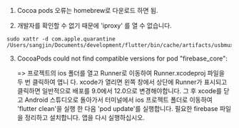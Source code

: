 1. Cocoa pods 오류는 homebrew로 다운로드 하면 됨.







2. 개발자를 확인할 수 없기 때문에 'iproxy' 를 열 수 없습니다.

```
sudo xattr -d com.apple.quarantine /Users/sangjin/Documents/development/flutter/bin/cache/artifacts/usbmuxd/iproxy
```





3. CocoaPods could not find compatible versions for pod "firebase_core":

   => 프로젝트의 ios 폴더를 열고 Runner로 이동하여 Runner.xcodeproj 파일을 두 번 클릭하여 엽니 다.
   xcode가 열리면 왼쪽 창에서 상단에 Runner가 표시되고 클릭하면 일반적으로 배포를 9.0에서 12.0으로 변경해야합니다. 그 후 xcode를 닫고 Android 스튜디오로 돌아가서 터미널에서 ios 프로젝트 폴더로 이동하여 'flutter clean'을 실행 한 다음 'pod update'를 실행합니다. 필요한 firebase 파일을 정리하고 설치합니다. 앱을 다시 실행하십시오.